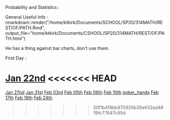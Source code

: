 Probability and Statistics :

General Useful Info : 
rmarkdown::render("/home/ktkirk/Documents/SCHOOL/SP20/314MATH/REST/OF/PATH.Rmd", output_file="home/ktkirk/Documents/CSHOOL/SP20/314MATH/REST/OF/PATH.html")

He has a thing against bar charts, don't use them.


First Day :

[Jan 22nd](314_jan22nd.md)
<<<<<<< HEAD
=======
[Jan 27nd](314_jan27nd.md)
[Jan 31st](314_jan31st.md)
[Feb 03rd](314_feb03rd.md)
[Feb 05th](314_feb05th.md)
[Feb 06th](314_feb06th.md)
[Feb 10th](314_feb10th.md)
[poker_hands](poker_hands.Rmd)
[Feb 17th](314_feb17th.md)
[Feb 19th](314_feb19th.md)
[Feb 24th](314_feb24th.md)
>>>>>>> 50f1b4f8bb670926b35e632ad4819fc77647c95d
